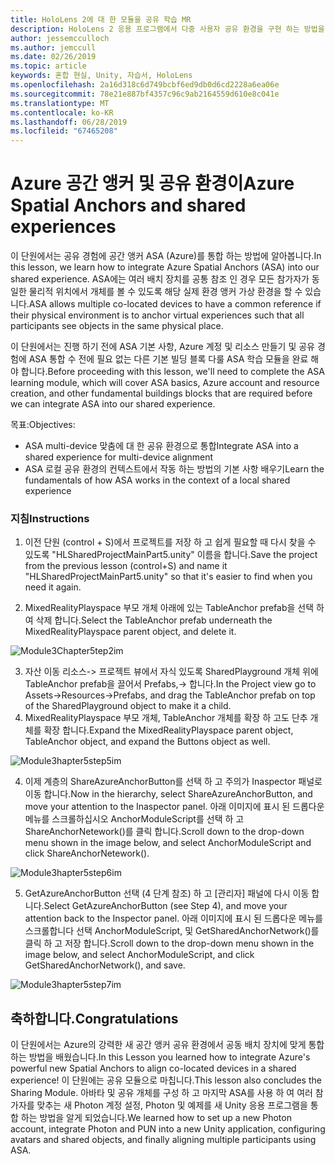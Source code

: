 ```yaml
---
title: HoloLens 2에 대 한 모듈을 공유 학습 MR
description: HoloLens 2 응용 프로그램에서 다중 사용자 공유 환경을 구현 하는 방법을 알아보려면이 과정을 완료 합니다.
author: jessemcculloch
ms.author: jemccull
ms.date: 02/26/2019
ms.topic: article
keywords: 혼합 현실, Unity, 자습서, HoloLens
ms.openlocfilehash: 2a16d318c6d749bcbf6ed9db0d6cd2228a6ea06e
ms.sourcegitcommit: 78e21e887bf4357c96c9ab2164559d610e8c041e
ms.translationtype: MT
ms.contentlocale: ko-KR
ms.lasthandoff: 06/28/2019
ms.locfileid: "67465208"
---
```

# <a name="azure-spatial-anchors-and-shared-experiences"></a><span data-ttu-id="d8108-104">Azure 공간 앵커 및 공유 환경이</span><span class="sxs-lookup"><span data-stu-id="d8108-104">Azure Spatial Anchors and shared experiences</span></span>

<span data-ttu-id="d8108-105">이 단원에서는 공유 경험에 공간 앵커 ASA (Azure)를 통합 하는 방법에 알아봅니다.</span><span class="sxs-lookup"><span data-stu-id="d8108-105">In this lesson, we learn how to integrate Azure Spatial Anchors (ASA) into our shared experience.</span></span> <span data-ttu-id="d8108-106">ASA에는 여러 배치 장치를 공통 참조 인 경우 모든 참가자가 동일한 물리적 위치에서 개체를 볼 수 있도록 해당 실제 환경 앵커 가상 환경을 할 수 있습니다.</span><span class="sxs-lookup"><span data-stu-id="d8108-106">ASA allows multiple co-located devices to have a common reference if their physical environment is to anchor virtual experiences such that all participants see objects in the same physical place.</span></span>

<span data-ttu-id="d8108-107">이 단원에서는 진행 하기 전에 ASA 기본 사항, Azure 계정 및 리소스 만들기 및 공유 경험에 ASA 통합 수 전에 필요 없는 다른 기본 빌딩 블록 다룰 ASA 학습 모듈을 완료 해야 합니다.</span><span class="sxs-lookup"><span data-stu-id="d8108-107">Before proceeding with this lesson, we'll need to complete the ASA learning module, which will cover ASA basics, Azure account and resource creation, and other fundamental buildings blocks that are required before we can integrate ASA into our shared experience.</span></span>

<span data-ttu-id="d8108-108">목표:</span><span class="sxs-lookup"><span data-stu-id="d8108-108">Objectives:</span></span>

- <span data-ttu-id="d8108-109">ASA multi-device 맞춤에 대 한 공유 환경으로 통합</span><span class="sxs-lookup"><span data-stu-id="d8108-109">Integrate ASA into a shared experience for multi-device alignment</span></span>
- <span data-ttu-id="d8108-110">ASA 로컬 공유 환경의 컨텍스트에서 작동 하는 방법의 기본 사항 배우기</span><span class="sxs-lookup"><span data-stu-id="d8108-110">Learn the fundamentals of how ASA works in the context of a local shared experience</span></span>

### <a name="instructions"></a><span data-ttu-id="d8108-111">지침</span><span class="sxs-lookup"><span data-stu-id="d8108-111">Instructions</span></span>

1. <span data-ttu-id="d8108-112">이전 단원 (control + S)에서 프로젝트를 저장 하 고 쉽게 필요할 때 다시 찾을 수 있도록 "HLSharedProjectMainPart5.unity" 이름을 합니다.</span><span class="sxs-lookup"><span data-stu-id="d8108-112">Save the project from the previous lesson (control+S) and name it "HLSharedProjectMainPart5.unity" so that it's easier to find when you need it again.</span></span>

2. <span data-ttu-id="d8108-113">MixedRealityPlayspace 부모 개체 아래에 있는 TableAnchor prefab을 선택 하 여 삭제 합니다.</span><span class="sxs-lookup"><span data-stu-id="d8108-113">Select the TableAnchor prefab underneath the MixedRealityPlayspace parent object, and delete it.</span></span>

![Module3Chapter5tep2im](images/module3chapter5step2im.PNG)



3.  <span data-ttu-id="d8108-115">자산 이동 리소스-> 프로젝트 뷰에서 자식 있도록 SharedPlayground 개체 위에 TableAnchor prefab을 끌어서 Prefabs,-> 합니다.</span><span class="sxs-lookup"><span data-stu-id="d8108-115">In the Project view go to Assets->Resources->Prefabs, and drag the TableAnchor prefab on top of the SharedPlayground object to make it a child.</span></span>
4.  <span data-ttu-id="d8108-116">MixedRealityPlayspace 부모 개체, TableAnchor 개체를 확장 하 고도 단추 개체를 확장 합니다.</span><span class="sxs-lookup"><span data-stu-id="d8108-116">Expand the MixedRealityPlayspace parent object, TableAnchor object, and expand the Buttons object as well.</span></span> 

![Module3hapter5step5im](images/module3chapter5step5im.PNG)

4. <span data-ttu-id="d8108-118">이제 계층의 ShareAzureAnchorButton를 선택 하 고 주의가 Inaspector 패널로 이동 합니다.</span><span class="sxs-lookup"><span data-stu-id="d8108-118">Now in the hierarchy, select ShareAzureAnchorButton, and move your attention to the Inaspector panel.</span></span> <span data-ttu-id="d8108-119">아래 이미지에 표시 된 드롭다운 메뉴를 스크롤하십시오 AnchorModuleScript를 선택 하 고 ShareAnchorNetework()를 클릭 합니다.</span><span class="sxs-lookup"><span data-stu-id="d8108-119">Scroll down to the drop-down menu shown in the image below, and select AnchorModuleScript and click ShareAnchorNetework().</span></span>

![Module3hapter5step6im](images/module3chapter5step6im.PNG)

5. <span data-ttu-id="d8108-121">GetAzureAnchorButton 선택 (4 단계 참조) 하 고 [관리자] 패널에 다시 이동 합니다.</span><span class="sxs-lookup"><span data-stu-id="d8108-121">Select GetAzureAnchorButton (see Step 4), and move your attention back to the Inspector panel.</span></span> <span data-ttu-id="d8108-122">아래 이미지에 표시 된 드롭다운 메뉴를 스크롤합니다 선택 AnchorModuleScript, 및 GetSharedAnchorNetwork()를 클릭 하 고 저장 합니다.</span><span class="sxs-lookup"><span data-stu-id="d8108-122">Scroll down to the drop-down menu shown in the image below, and select AnchorModuleScript, and click GetSharedAnchorNetwork(), and save.</span></span>

![Module3hapter5step7im](images/module3chapter5step7im.PNG)




## <a name="congratulations"></a><span data-ttu-id="d8108-124">축하합니다.</span><span class="sxs-lookup"><span data-stu-id="d8108-124">Congratulations</span></span>

<span data-ttu-id="d8108-125">이 단원에서는 Azure의 강력한 새 공간 앵커 공유 환경에서 공동 배치 장치에 맞게 통합 하는 방법을 배웠습니다.</span><span class="sxs-lookup"><span data-stu-id="d8108-125">In this Lesson you learned how to integrate Azure's powerful new Spatial Anchors to align co-located devices in a shared experience!</span></span> <span data-ttu-id="d8108-126">이 단원에는 공유 모듈으로 마칩니다.</span><span class="sxs-lookup"><span data-stu-id="d8108-126">This lesson also concludes the Sharing Module.</span></span> <span data-ttu-id="d8108-127">아바타 및 공유 개체를 구성 하 고 마지막 ASA를 사용 하 여 여러 참가자를 맞추는 새 Photon 계정 설정, Photon 및 예제를 새 Unity 응용 프로그램을 통합 하는 방법을 알게 되었습니다.</span><span class="sxs-lookup"><span data-stu-id="d8108-127">We learned how to set up a new Photon account, integrate Photon and PUN into a new Unity application, configuring avatars and shared objects, and finally aligning multiple participants using ASA.</span></span> 

